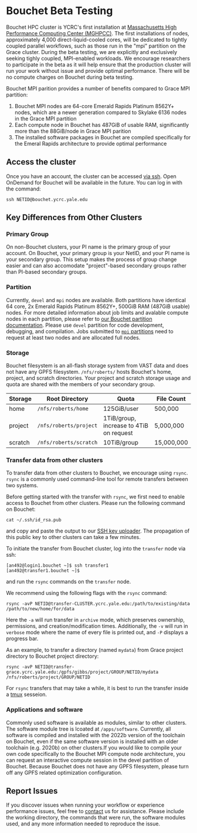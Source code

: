 # Bouchet Beta Testing

Bouchet HPC cluster is YCRC's first installation at [Massachusetts High Performance Computing Center (MGHPCC)](https://research.computing.yale.edu/about/yale-joins-mghpcc). The first installations of nodes, approximately 4,000 direct-liquid-cooled cores, will be dedicated to tightly coupled parallel workflows, such as those run in the "mpi" partition on the Grace cluster. During the beta testing, we are explicitly and exclusively seeking tighly coupled, MPI-enabled workloads. We encourage researchers to participate in the beta as it will help ensure that the production cluster will run your work without issue and provide optimal performance. There will be no compute charges on Bouchet during beta testing.  

Bouchet MPI parition provides a number of benefits compared to Grace MPI partition:

1. Bouchet MPI nodes are 64-core Emerald Rapids Platinum 8562Y+ nodes, which are a newer generation compared to Skylake 6136 nodes in the Grace MPI partition 
2. Each compute node in Bouchet has 487GiB of usable RAM, significantly more than the 88GiB/node in Grace MPI parition
3. The installed software packages in Bouchet are compiled specifically for the Emeral Rapids architecture to provide optimal performance 

## Access the cluster

Once you have an account, the cluster can be accessed [via ssh](/clusters-at-yale/access). Open OnDemand for Bouchet will be available in the future. You can log in with the command:

```
ssh NETID@bouchet.ycrc.yale.edu
```

## Key Differences from Other Clusters 

### Primary Group

On non-Bouchet clusters, your PI name is the primary group of your account. On Bouchet, your primary group is your NetID, and your PI name is your secondary group. This setup makes the process of group change easier and can also accomodate "project"-based secondary groups rather than PI-based secondary groups.    

### Partition 

Currently, `devel` and `mpi` nodes are available. Both partitions have identical 64 core, 2x Emerald Rapids Platinum 8562Y+, 500GiB RAM (487GiB usable) nodes. For more detailed information about job limits and avalable compute nodes in each partition, please refer to [our Bouchet partition documentation](https://docs.ycrc.yale.edu/clusters/bouchet/#partitions-and-hardware). Please use `devel` partition for code development, debugging, and compilation. Jobs submitted to [`mpi` partitions](https://docs.ycrc.yale.edu/clusters-at-yale/job-scheduling/mpi/) need to request at least two nodes and are allocated full nodes.      

### Storage

Bouchet filesystem is an all-flash storage system from VAST data and does not have any GPFS filesystem. `/nfs/roberts/` hosts Bouchet's home, project, and scratch directories. Your project and scratch storage usage and quota are shared with the members of your secondary group. 

|Storage         | Root Directory            | Quota                                   | File Count | 
|----------------|---------------------------|-----------------------------------------|------------|
| home           | `/nfs/roberts/home`       | 125GiB/user                             | 500,000    | 
| project        | `/nfs/roberts/project`    | 1TiB/group, increase to 4TiB on request | 5,000,000  | 
| scratch        | `/nfs/roberts/scratch`    | 10TiB/group                             | 15,000,000 |

### Transfer data from other clusters

To transfer data from other clusters to Bouchet, we encourage using `rsync`. `rsync` is a commonly used command-line tool for remote transfers between two systems. 

Before getting started with the transfer with `rsync`, we first need to enable access to Bouchet from other clusters. Please run the following command on Bouchet:

```
cat ~/.ssh/id_rsa.pub
```

and copy and paste the output to our [SSH key uploader](https://sshkeys.ycrc.yale.edu/). The propagation of this public key to other clusters can take a few minutes. 

To initiate the transfer from Bouchet cluster, log into the `transfer` node via ssh:

```
[an492@login1.bouchet ~]$ ssh transfer1
[an492@transfer1.bouchet ~]$
```
and run the `rsync` commands on the `transfer` node. 

We recommend using the following flags with the `rsync` command:
```
rsync -avP NETID@transfer-CLUSTER.ycrc.yale.edu:/path/to/existing/data /path/to/new/home/for/data
```
Here the `-a` will run transfer in `archive` mode, which preserves ownership, permissions, and creation/modification times. Additionally, the `-v` will run in `verbose` mode where the name of every file is printed out, and `-P` displays a progress bar. 

As an example, to transfer a directory (named `mydata`) from Grace project directory to Bouchet project directory:
```
rsync -avP NETID@transfer-grace.ycrc.yale.edu:/gpfs/gibbs/project/GROUP/NETID/mydata /nfs/roberts/project/GROUP/NETID 
```

For `rsync` transfers that may take a while, it is best to run the transfer inside a [tmux](https://docs.ycrc.yale.edu/clusters-at-yale/guides/tmux/) sesseion. 


### Applications and software

Commonly used software is available as modules, similar to other clusters. The software module tree is lcoated at `/apps/software`. Currently, all software is compiled and installed with the 2022b version of the toolchain on Bouchet, even if the same software version is installed with an older toolchain (e.g. 2020b) on other clusters.If you would like to compile your own code specifically to the Bouchet MPI compute node architecture, you can request an interactive compute session in the devel partition of Bouchet. Because Bouchet does not have any GPFS filesystem, please turn off any GPFS related optimization configuration. 


## Report Issues

If you discover issues when running your workflow or experience performance issues, feel free to [contact](/) us for assistance. Please include the working directory, the commands that were run, the software modules used, and any more information needed to reproduce the issue.






  
